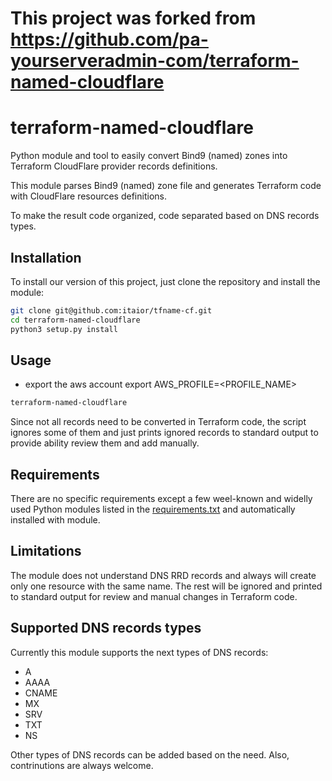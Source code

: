 # This project was forked from https://github.com/pa-yourserveradmin-com/terraform-named-cloudflare

# terraform-named-cloudflare

Python module and tool to easily convert Bind9 (named) zones into Terraform
CloudFlare provider records definitions.

This module parses Bind9 (named) zone file and generates Terraform code with
CloudFlare resources definitions.

To make the result code organized, code separated based on DNS records types.

## Installation

To install our version of this project, just clone the repository and install the
module:

```bash
git clone git@github.com:itaior/tfname-cf.git
cd terraform-named-cloudflare
python3 setup.py install
```

## Usage

* export the aws account 
export AWS_PROFILE=<PROFILE_NAME>

```bash
terraform-named-cloudflare
```

Since not all records need to be converted in Terraform code, the script ignores
some of them and just prints ignored records to standard output to provide ability
review them and add manually.

## Requirements

There are no specific requirements except a few weel-known and widelly used Python
modules listed in the [requirements.txt](requirements.txt) and automatically
installed with module.

## Limitations

The module does not understand DNS RRD records and always will create only one
resource with the same name. The rest will be ignored and printed to standard
output for review and manual changes in Terraform code.

## Supported DNS records types

Currently this module supports the next types of DNS records:

- A
- AAAA
- CNAME
- MX
- SRV
- TXT
- NS

Other types of DNS records can be added based on the need. Also, contrinutions
are always welcome.
